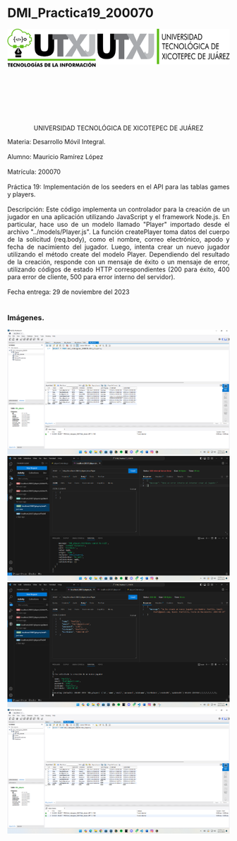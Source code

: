 # DMI_Practica19_200070
<div style="display: flex; justify-content: space-between;">
    <img align="left" src="https://github.com/MauricioRL15/Logos_UTXJ/blob/main/LOGO%20TIC.png?raw=true" alt="Imagen 1" width="200" />
    <img align="right" src="https://github.com/MauricioRL15/Logos_UTXJ/blob/main/LOGO%20UTXJ%202019.png?raw=true" alt="Imagen 2" width="300" height="80" />
</div>

<br><br><br><br><br><br>

<p align="center">UNIVERSIDAD TECNOLÓGICA DE XICOTEPEC DE JUÁREZ</p>

<div style="text-align: justify;">
Materia: Desarrollo Móvil Integral. <br><br>
Alumno: Mauricio Ramírez López <br><br>
Matrícula: 200070 <br><br>
Práctica 19: Implementación de los seeders en el API para las tablas games y players. <br><br>
Descripción: 
Este código implementa un controlador para la creación de un jugador en una aplicación utilizando JavaScript y el framework Node.js. En particular, hace uso de un modelo llamado "Player" importado desde el archivo "../models/Player.js". La función createPlayer toma datos del cuerpo de la solicitud (req.body), como el nombre, correo electrónico, apodo y fecha de nacimiento del jugador. Luego, intenta crear un nuevo jugador utilizando el método create del modelo Player. Dependiendo del resultado de la creación, responde con un mensaje de éxito o un mensaje de error, utilizando códigos de estado HTTP correspondientes (200 para éxito, 400 para error de cliente, 500 para error interno del servidor).
<br><br>
Fecha entrega: 29 de noviembre del 2023
</div>

<br>

### Imágenes.

<div style="text-align: center">
    <img src="https://github.com/MauricioRL15/Imagenes/blob/dc112f00463d74a8ca707b1e1b0c85484065d7fc/P17_img1.png?raw=true" alt="Imagen 1"/><br>
    <img src="https://github.com/MauricioRL15/Imagenes/blob/dc112f00463d74a8ca707b1e1b0c85484065d7fc/P17_img4.png?raw=true" alt="Imagen 4"/><br>
    <img src="https://github.com/MauricioRL15/Imagenes/blob/dc112f00463d74a8ca707b1e1b0c85484065d7fc/P17_img2.png?raw=true" alt="Imagen 2"/><br>
    <img src="https://github.com/MauricioRL15/Imagenes/blob/dc112f00463d74a8ca707b1e1b0c85484065d7fc/P17_img3.png?raw=true" alt="Imagen 3"/><br>
</div>
